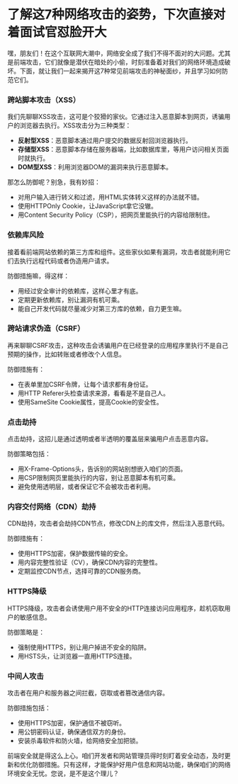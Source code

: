 # 了解这7种网络攻击的姿势，下次直接对着面试官怼脸开大

嘿，朋友们！在这个互联网大潮中，网络安全成了我们不得不面对的大问题。尤其是前端攻击，它们就像是潜伏在暗处的小偷，时刻准备着对我们的网络环境造成破坏。下面，就让我们一起来揭开这7种常见前端攻击的神秘面纱，并且学习如何防范它们。

### **跨站脚本攻击（XSS）**

我们先聊聊XSS攻击，这可是个狡猾的家伙。它通过注入恶意脚本到网页，诱骗用户的浏览器去执行。XSS攻击分为三种类型：

- **反射型XSS**：恶意脚本通过用户提交的数据反射回浏览器执行。
- **存储型XSS**：恶意脚本存储在服务器端，比如数据库里，等用户访问相关页面时就执行。
- **DOM型XSS**：利用浏览器DOM的漏洞来执行恶意脚本。

那怎么防御呢？别急，我有妙招：

- 对用户输入进行转义和过滤，用HTML实体转义这样的办法就不错。
- 使用HTTPOnly Cookie，让JavaScript拿它没辙。
- 用Content Security Policy（CSP），把网页里能执行的内容给限制住。

### **依赖库风险**

接着看前端网站依赖的第三方库和组件。这些家伙如果有漏洞，攻击者就能利用它们去执行远程代码或者伪造用户请求。

防御措施嘛，得这样：

- 用经过安全审计的依赖库，这样心里才有底。
- 定期更新依赖库，别让漏洞有机可乘。
- 能自己开发代码就尽量减少对第三方库的依赖，自力更生嘛。

### **跨站请求伪造（CSRF）**

再来聊聊CSRF攻击，这种攻击会诱骗用户在已经登录的应用程序里执行不是自己预期的操作，比如转账或者修改个人信息。

防御措施有：

- 在表单里加CSRF令牌，让每个请求都有身份证。
- 用HTTP Referer头检查请求来源，看看是不是自己人。
- 使用SameSite Cookie属性，提高Cookie的安全性。

### **点击劫持**

点击劫持，这招儿是通过透明或者半透明的覆盖层来骗用户点击恶意内容。

防御策略包括：

- 用X-Frame-Options头，告诉别的网站别想嵌入咱们的页面。
- 用CSP限制网页里能执行的内容，别让恶意脚本有机可乘。
- 避免使用透明层，或者保证它不会被攻击者利用。

### **内容交付网络（CDN）劫持**

CDN劫持，攻击者会劫持CDN节点，修改CDN上的库文件，然后注入恶意代码。

防御措施有：

- 使用HTTPS加密，保护数据传输的安全。
- 用内容完整性验证（CV），确保CDN内容的完整性。
- 定期监控CDN节点，选择可靠的CDN服务商。

### **HTTPS降级**

HTTPS降级，攻击者会诱使用户用不安全的HTTP连接访问应用程序，趁机窃取用户的敏感信息。

防御策略是：

- 强制使用HTTPS，别让用户掉进不安全的陷阱。
- 用HSTS头，让浏览器一直用HTTPS连接。

### **中间人攻击**

攻击者在用户和服务器之间拦截，窃取或者篡改通信内容。

防御措施包括：

- 使用HTTPS加密，保护通信不被窃听。
- 用公钥密码认证，确保通信双方的身份。
- 安装杀毒软件和防火墙，给网络安全加把锁。

前端安全就是得这么上心。咱们开发者和网站管理员得时刻盯着安全动态，及时更新和优化防御措施。只有这样，才能保护好用户信息和网站功能，确保咱们的网络环境安全无忧。您说，是不是这个理儿？

